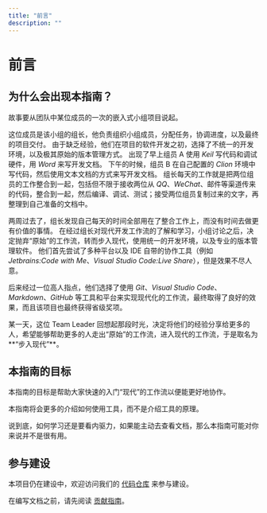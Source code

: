 ```yaml
---
title: "前言"
description: ""
---
```


# 前言

## 为什么会出现本指南？

故事要从团队中某位成员的一次的嵌入式小组项目说起。

这位成员是该小组的组长，他负责组织小组成员，分配任务，协调进度，以及最终的项目交付。
由于缺乏经验，他们在项目的软件开发之初，选择了不统一的开发环境，以及极其原始的版本管理方式。
出现了早上组员 A 使用 *Keil* 写代码和调试硬件，用 *Word* 来写开发文档。
下午的时候，组员 B 在自己配置的 *Clion* 环境中写代码，然后使用文本文档的方式来写开发文档。
组长每天的工作就是把两位组员的工作整合到一起，包括但不限于接收两位从 *QQ*、*WeChat*、邮件等渠道传来的代码，整合到一起，然后编译、调试、测试；接受两位组员复制过来的文字，再整理到自己准备的文档中。 

两周过去了，组长发现自己每天的时间全部用在了整合工作上，而没有时间去做更有价值的事情。
在经过组长对现代开发工作流的了解和学习，小组讨论之后，决定抛弃“原始”的工作流，转而步入现代，使用统一的开发环境，以及专业的版本管理软件。
他们首先尝试了多种平台以及 IDE 自带的协作工具（例如 *Jetbrains:Code with Me*、*Visual Studio Code:Live Share*），但是效果不尽人意。

后来经过一位高人指点，他们选择了使用 *Git*、*Visual Studio Code*、*Markdown*、*GitHub* 等工具和平台来实现现代化的工作流，最终取得了良好的效果，而且该项目也最终获得省级奖项。

某一天，这位 Team Leader 回想起那段时光，决定将他们的经验分享给更多的人，希望能够帮助更多的人走出“原始”的工作流，进入现代的工作流，于是取名为**“步入现代”**。


## 本指南的目标

本指南的目标是帮助大家快速的入门“现代”的工作流以便能更好地协作。

本指南将会更多的介绍如何使用工具，而不是介绍工具的原理。

说到底，如何学习还是要看内驱力，如果能主动去查看文档，那么本指南可能对你来说并不是很有用。


## 参与建设

本项目仍在建设中，欢迎访问我们的 [代码仓库](https://github.com/BPCClub/Shift2Modern) 来参与建设。

在编写文档之前，请先阅读 [贡献指南](/contribution-guidelines)。
